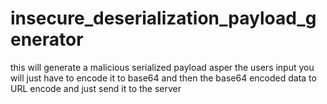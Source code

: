 # insecure_deserialization_payload_generator
this will generate a malicious serialized payload asper the users input you will just have to encode it to base64 and then the base64 encoded data to URL encode and just send it to the server 
